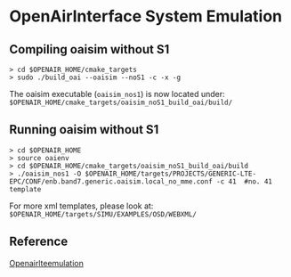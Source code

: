 # OpenAirInterface System Emulation
## Compiling oaisim without S1
```
> cd $OPENAIR_HOME/cmake_targets
> sudo ./build_oai --oaisim --noS1 -c -x -g
```
The oaisim executable (`oaisim_nos1`) is now located under: 
`$OPENAIR_HOME/cmake_targets/oaisim_noS1_build_oai/build/`
## Running oaisim without S1
```
> cd $OPENAIR_HOME
> source oaienv
> cd $OPENAIR_HOME/cmake_targets/oaisim_noS1_build_oai/build
> ./oaisim_nos1 -O $OPENAIR_HOME/targets/PROJECTS/GENERIC-LTE-EPC/CONF/enb.band7.generic.oaisim.local_no_mme.conf -c 41  #no. 41 template
```
For more xml templates, please look at: 
`$OPENAIR_HOME/targets/SIMU/EXAMPLES/OSD/WEBXML/`



## Reference

[Openairlteemulation](https://gitlab.eurecom.fr/oai/openairinterface5g/wikis/OpenAirLTEEmulation)
